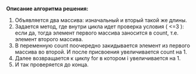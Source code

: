 **Описание алгоритма решения:**

1. Объявляется два массива: изначальный и вторый такой же длины.
2. Задается метод, где внутри цикла идет проверка условия ( <=3 ): если да, тогда элемент первого массива заносится в count, т.е. элемент второго массива.
3. В переменную count поочередно закидывается элемент из первого массива во второй. И после присвоения увеличивается count на 1.
4. Далее возвращается к циклу for в котором i увеличивается на 1.
5. И так проверяется до конца.
